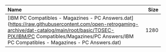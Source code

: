 |Name|Size|
|:---|---:|
|[IBM PC Compatibles - Magazines - PC Answers.dat](https://raw.githubusercontent.com/open-retrogaming-archive/dat-catalog/main/root/basic/TOSEC-PIX/IBM/PC Compatibles/Magazines/PC Answers/IBM PC Compatibles - Magazines - PC Answers.dat)|1280|
